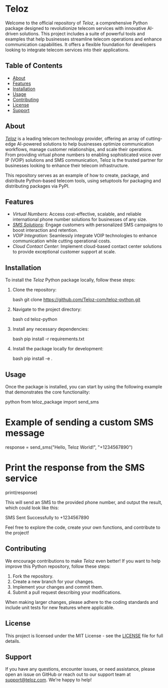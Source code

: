 # Teloz

Welcome to the official repository of *Teloz*, a comprehensive Python package designed to revolutionize telecom services with innovative AI-driven solutions. This project includes a suite of powerful tools and examples that help businesses streamline telecom operations and enhance communication capabilities. It offers a flexible foundation for developers looking to integrate telecom services into their applications.

## Table of Contents

- [About](#about)
- [Features](#features)
- [Installation](#installation)
- [Usage](#usage)
- [Contributing](#contributing)
- [License](#license)
- [Support](#support)

## About

*[Teloz](https://www.teloz.com/)* is a leading telecom technology provider, offering an array of cutting-edge AI-powered solutions to help businesses optimize communication workflows, manage customer relationships, and scale their operations. From providing virtual phone numbers to enabling sophisticated voice over IP (VOIP) solutions and SMS communication, Teloz is the trusted partner for businesses looking to enhance their telecom infrastructure.

This repository serves as an example of how to create, package, and distribute Python-based telecom tools, using setuptools for packaging and distributing packages via PyPI.

## Features

- *Virtual Numbers*: Access cost-effective, scalable, and reliable international phone number solutions for businesses of any size.
- *[SMS Solutions](https://www.smslocal.com/)*: Engage customers with personalized SMS campaigns to boost interaction and retention.
- *VOIP Integration*: Seamlessly integrate VOIP technologies to enhance communication while cutting operational costs.
- *Cloud Contact Center*: Implement cloud-based contact center solutions to provide exceptional customer support at scale.

## Installation

To install the *Teloz* Python package locally, follow these steps:

1. Clone the repository:

    bash
    git clone https://github.com/Teloz-com/teloz-python.git
    

2. Navigate to the project directory:

    bash
    cd teloz-python
    

3. Install any necessary dependencies:

    bash
    pip install -r requirements.txt
    

4. Install the package locally for development:

    bash
    pip install -e .
    

## Usage

Once the package is installed, you can start by using the following example that demonstrates the core functionality:

python
from teloz_package import send_sms

# Example of sending a custom SMS message
response = send_sms("Hello, Teloz World!", "+1234567890")

# Print the response from the SMS service
print(response)


This will send an SMS to the provided phone number, and output the result, which could look like this:


SMS Sent Successfully to +1234567890


Feel free to explore the code, create your own functions, and contribute to the project!

## Contributing

We encourage contributions to make *Teloz* even better! If you want to help improve this Python repository, follow these steps:

1. Fork the repository.
2. Create a new branch for your changes.
3. Implement your changes and commit them.
4. Submit a pull request describing your modifications.

When making larger changes, please adhere to the coding standards and include unit tests for new features where applicable.

## License

This project is licensed under the MIT License - see the [LICENSE](LICENSE) file for full details.

## Support

If you have any questions, encounter issues, or need assistance, please open an issue on GitHub or reach out to our support team at [support@teloz.com](mailto:support@teloz.com). We're happy to help!
